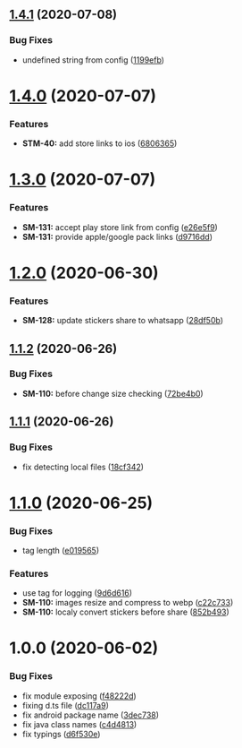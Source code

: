 ## [1.4.1](https://github.com/roborox/react-native-whatsapp-stickers-share/compare/v1.4.0...v1.4.1) (2020-07-08)


### Bug Fixes

* undefined string from config ([1199efb](https://github.com/roborox/react-native-whatsapp-stickers-share/commit/1199efb885819451831f33f79dde37a48fa7182d))

# [1.4.0](https://github.com/roborox/react-native-whatsapp-stickers-share/compare/v1.3.0...v1.4.0) (2020-07-07)


### Features

* **STM-40:** add store links to ios ([6806365](https://github.com/roborox/react-native-whatsapp-stickers-share/commit/680636555e77c1fd00f0fbf05baa15c081a6c3af))

# [1.3.0](https://github.com/roborox/react-native-whatsapp-stickers-share/compare/v1.2.0...v1.3.0) (2020-07-07)


### Features

* **SM-131:** accept play store link from config ([e26e5f9](https://github.com/roborox/react-native-whatsapp-stickers-share/commit/e26e5f93f1065d25e3c5d36316ab7f91ab65673e))
* **SM-131:** provide apple/google pack links ([d9716dd](https://github.com/roborox/react-native-whatsapp-stickers-share/commit/d9716dd34b5dae26dbdc74e84aa551d76c6a305e))

# [1.2.0](https://github.com/roborox/react-native-whatsapp-stickers-share/compare/v1.1.2...v1.2.0) (2020-06-30)


### Features

* **SM-128:** update stickers share to whatsapp ([28df50b](https://github.com/roborox/react-native-whatsapp-stickers-share/commit/28df50b4dd9a98fc6f15d706b9c386536b2a6383))

## [1.1.2](https://github.com/roborox/react-native-whatsapp-stickers-share/compare/v1.1.1...v1.1.2) (2020-06-26)


### Bug Fixes

* **SM-110:** before change size checking ([72be4b0](https://github.com/roborox/react-native-whatsapp-stickers-share/commit/72be4b07c631ec94953ef8b92f7e989fe3989085))

## [1.1.1](https://github.com/roborox/react-native-whatsapp-stickers-share/compare/v1.1.0...v1.1.1) (2020-06-26)


### Bug Fixes

* fix detecting local files ([18cf342](https://github.com/roborox/react-native-whatsapp-stickers-share/commit/18cf3421f1970558aa511c86c8c9f8eaf096ae0a))

# [1.1.0](https://github.com/roborox/react-native-whatsapp-stickers-share/compare/v1.0.0...v1.1.0) (2020-06-25)


### Bug Fixes

* tag length ([e019565](https://github.com/roborox/react-native-whatsapp-stickers-share/commit/e019565f260f13e12a468f5da625b383df9071a2))


### Features

* use tag for logging ([9d6d616](https://github.com/roborox/react-native-whatsapp-stickers-share/commit/9d6d616b71cd4de3b6ecb9c59c26bf583048fc86))
* **SM-110:** images resize and compress to webp ([c22c733](https://github.com/roborox/react-native-whatsapp-stickers-share/commit/c22c733c088c25ab452065ebbcd68f0cb8238875))
* **SM-110:** localy convert stickers before share ([852b493](https://github.com/roborox/react-native-whatsapp-stickers-share/commit/852b493e120b9b3cb745eda2e7ec8c529176169f))

# 1.0.0 (2020-06-02)


### Bug Fixes

* fix module exposing ([f48222d](https://github.com/roborox/react-native-whatsapp-stickers-share/commit/f48222d52de24e63f06a3eefc61f13237d133ba0))
* fixing d.ts file ([dc117a9](https://github.com/roborox/react-native-whatsapp-stickers-share/commit/dc117a933113e8c6bfad6d719b4af058550e974a))
* fix android package name ([3dec738](https://github.com/roborox/react-native-whatsapp-stickers-share/commit/3dec73874945a3e6ecf23c413869d0c71c5258b2))
* fix java class names ([c4d4813](https://github.com/roborox/react-native-whatsapp-stickers-share/commit/c4d48132fc8495d2ea029bb8f07436533e6990fb))
* fix typings ([d6f530e](https://github.com/roborox/react-native-whatsapp-stickers-share/commit/d6f530e74b09625fcca83f53c56824e7ce9b258d))
